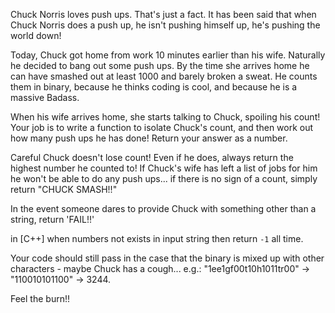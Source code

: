 Chuck Norris loves push ups. That's just a fact. It has been said that when Chuck Norris does a push up, he isn't pushing himself up, he's pushing the world down!

Today, Chuck got home from work 10 minutes earlier than his wife. Naturally he decided to bang out some push ups. By the time she arrives home he can have smashed out at least 1000 and barely broken a sweat. He counts them in binary, because he thinks coding is cool, and because he is a massive Badass.

When his wife arrives home, she starts talking to Chuck, spoiling his count! Your job is to write a function to isolate Chuck's count, and then work out how many push ups he has done! Return your answer as a number.

Careful Chuck doesn't lose count! Even if he does, always return the highest number he counted to! If Chuck's wife has left a list of jobs for him he won't be able to do any push ups... if there is no sign of a count, simply return "CHUCK SMASH!!"

In the event someone dares to provide Chuck with something other than a string, return 'FAIL!!'

in [C++] when numbers not exists in input string then return `-1` all time.

Your code should still pass in the case that the binary is mixed up with other characters - maybe Chuck has a cough... 
e.g.: "1ee1gf00t10h1011tr00" -> "110010101100" -> 3244.

Feel the burn!!